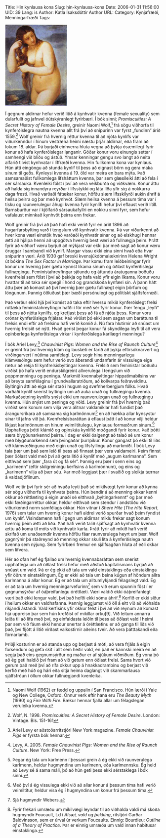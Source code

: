 Title: Hin kynlausa kona
Slug: hin-kynlausa-kona
Date: 2006-01-31 11:56:00
UID: 39
Lang: is
Author: Katla Ísaksdóttir
Author URL: 
Category: Kynjafræði, Menningarfræði
Tags: 

![Venus](73.jpg)

Í gegnum aldirnar hefur verið litið á kynhvatir kvenna (female sexuality) sem dularfullt og jafnvel óútskýranlegt fyrirbæri. Í bók sinni; _Promiscuities: A Secret History of Female Desire_, greinir Naomi Wolf,[^1] frá sögu viðhorfa til kynferðislegra nautna kvenna allt frá því að snípurinn var fyrst „fundinn“ árið 1559.[^2] Wolf greinir frá hvernig réttur kvenna til að njóta kynlífs var viðurkenndur í hinum vestræna heimi næstu þrjár aldirnar, eða fram að lokum 18. aldar. Þá byrjaði einhverra hluta vegna að þykja ósæmilegt fyrir konur að hafa kynferðislegar langanir. Góðar konur voru einungis settar í samhengi við blíðu og ástúð. Ýmsar kenningar gengu svo langt að neita alfarið tilvist kynhvatar í líffræði kvenna. Hin fullkomna kona var kynlaus. Hún átti eingöngu að stunda kynlíf til þess að eignast börn og gera maka sínum til geðs. Kynleysi kvenna á 19. öld var meira en bara mýta. Það samsamaðist fullkomlega lífsháttum kvenna, þar sem glæsileiki átti að fela í sér sársauka. Kvenleiki fólst í því að vera veikburða og viðkvæm. Konur áttu að halda sig innandyra reyrðar í lífsstykki og láta líða yfir sig á nokkurra daga fresti. Hvað varðaði fátækar konur, höfðu slæm lífsskilyrði aukin áhrif á heilsu þeirra og þar með kynhvöt. Slæm heilsa kvenna á þessum tíma var í tísku og raunverulegur áhugi kvenna fyrir kynlífi hefur því eflaust verið lítill. Barnsburður var í kjölfarið sársaukafyllri en nokkru sinni fyrr, sem hefur vafalaust minnkað kynhvöt þeirra enn frekar. 

Wolf greinir frá því að það hafi ekki verið fyrr en árið 1896 að hugarfarsbylting varð í tengslum við kynhvatir kvenna. Þá var viðurkennt að hver kona væri einstök hvað varðaði kynhvatir sínar og að elskhugi hennar ætti að hjálpa henni að uppgötva hvernig best væri að fullnægja þeim. Þrátt fyrir að viðhorf væru byrjuð að mýkjast var ekki þar með sagt að konur væru öruggar í sambandi við kynlíf. Margar vissu ekki einu sinni hvað eða hvar snípurinn væri. Árið 1930 gaf breski kvensjúkdómalæknirinn Helena Wright út bókina _The Sex Factor in Marriage_. Þar komu fram leiðbeiningar fyrir konur um hvernig þær gætu kynnst líkama sínum og öðlast kynferðislega fullnægingu. Feministahreyfingar sjöundu og áttundu áratuganna boðuðu kvenfrelsi sem fólst í því að þekkja og hafa vald yfir eigin líkama. Konur voru hvattar til að taka sér spegil í hönd og grandskoða kynfæri sín. Á þann hátt áttu þær að komast að því hvernig þær gætu fullnægt eigin þörfum og löngunum. Þannig öðluðust þær bæði persónulegt og pólitískt sjálfsforræði. 

Það verður ekki hjá því komist að taka eftir hversu mikið kynferðislegt frelsi róttæka feministahreyfingin hafði í för með sér fyrir konur. Þær fengu „leyfi“ til þess að njóta kynlífs, og krefjast þess að fá að njóta þess. Konur voru orðnar kynferðislega frjálsar. Það virðist þó ekki sem sagan um baráttuna til frelsis endi eftir að frelsinu hafi verið komið á. Nú fara hlutirnir að snúast um hvernig frelsið sé nýtt. Hvað gerist þegar  konur fá skyndilega leyfi til að vera opinberlega kynferðislega virkar í kynferðislega karllægri menningu? 

Í bók Ariel Levy,[^3] _Chauvinist Pigs: Women and the Rise of Raunch Culture_[^4] er greint frá því hvernig klám og lauslæti er farið að þykja eftirsóknarvert og virðingarvert í nútíma samfélagi. Levy segir hina menningarlegu klámvæðingu sem hefur verið svo áberandi undanfarin ár vissulega eiga rætur að rekja til kynfrelsisbyltingar kvenna. Frelsið sem feministar boðuðu virðist þó hafa verið endurskilgreint allverulega í tengslum við poppmenningu og peninga. Markmið kvennabyltingar hippatímabilsins var að breyta samfélaginu í grundvallaratriðum, að kollvarpa feðraveldinu. Byltingin átti að eiga sér stað í hugum og svefnherbergjum fólks. Hvað varðaði kynlíf snerist byltingin um að auka unað og fullnægingu kvenna. Markaðsetning kynlífs snýst ekki um raunverulegan unað og fullnægingu kvenna. Hún snýst um peninga og völd. Levy greinir frá því hvernig það virðist sem konum sem vilja vera álitnar valdamiklar hafi fundist það árangursríkara að samsama sig karlmönnum[^5]  en að hækka allar kynsystur sínar til jafns við þá. Kvenfrelsisbaráttan á eflaust þátt í að konur vilji heldur líkjast karlmönnum en hinum veimiltítulegu, kynlausu formæðrum sínum.[^6] Upphaflega þótti klámið og opinskáa kynlífið móðgandi fyrir konur. Það þótti særa blygðunarkennd þeirra. Í dag er ekki óalgengt að talað sé um konur með blygðunarkennd sem þvingaðar þurrpíkur. Konur gangast þó ekki til liðs við klámvæðinguna með eigin unað og lífsfyllingu að markmiði. Í bók Levy tala þær um það sem leið til þess að finnast þær vera valdameiri. Þeim finnst þær öðlast vald með því að geta litið á kynlíf með „augum karlmanna“. Sem eitthvað sem þær „fara út og fá sér“. Þannig eru þær í senn eins og „karlmenn“ (eftir skilgreiningu kerfisins á karlmönnum), og eins og „karlmenn“ vilja að þær séu. Þar með leggjast þær í svaðið og sleikja tærnar á valdadjöflinum. 

Wolf veltir því fyrir sér að hvaða leyti það sé mikilvægt fyrir konur að kynna sér sögu viðhorfa til kynhvata þeirra. Hún bendir á að menning okkar kenni okkur að réttlæting á eigin unaði sé eitthvað „byltingarkennt“ og þar með ekki fæðingarréttur okkar, heldur eitthvað sem stendur í andstöðu við viðurkennd norm samfélags okkar. Hún vitnar í _Shere Hite_ (_The Hite Report_, 1976) sem talar um hvernig konur hafi aldrei verið spurðar hvað þeim fyndist um kynlíf. Vísindamenn hafi í gegn um aldirnar miklu frekar sagt konum hvernig þeim ætti að líða. Það hafi verið talið sjálfsagt að kynhvatir kvenna ættu að koma til móts við kynhvatir karla. Þrátt fyrir að mikið hafi verið skrifað um unaðsemdir kvenna höfðu fáar raunverulega heyrt um þær. Wolf gagnrýnir þá staðreynd að menning okkar skuli líta á kynferðislega nautn kvenna sem nýjung. Sem fyrirbæri fremur en sjálfsagðan hluta af eðli okkar sem lífvera.     

Hér að ofan hef ég fjallað um hvernig kvennabaráttan sem snerist upphaflega um að öðlast frelsi hefur með aðstoð kapítalismans byrjað að snúast um vald. Þá er ég ekki að tala um vald einstaklings eða einstaklinga yfir öðrum einstaklingum. Ég er ekki að tala um beina kúgun af höndum allra karlmanna á allar konur. Ég er að tala um alltumlykjandi félagslegt vald. Ég er að tala um hvernig menningarvefurinn[^7] sem við erum spunnin föst í er gegnumsýrður af óáþreifanlegu óréttlæti. Væri valdið ekki óáþreifanlegt væri það ekki lengur vald, því það hefði ekki sömu áhrif.[^8] Kerfið er ekki síður í heilum okkar en valdhafanna. Þannig leggjumst við öll á eitt við að viðhalda ríkjandi ástandi. Vald kerfisins yfir okkur felst í því að við reynum að komast hjá uppreisn þar sem hún krefðist of mikillar orku[9]. Við leitum annarra leiða til að lifa með því, og einfaldasta leiðin til þess að öðlast vald í heimi þar sem við fáum ekki hendur snertar á óréttlætinu er að ganga til liðs við það, því fljótt á litið virðast valkostirnir aðeins tveir. Að vera þátttakandi eða fórnarlamb. 

Þriðji kosturinn er að standa upp og berjast á móti, að vera frjáls á eigin forsendum og gefa skít í allt sem heitir vald, en það er kannski meira en að segja það eins gegnumsýrður og maður er af sjúkum viðmiðum. Ég vona þó að ég geti haldið því fram að við getum enn öðlast frelsi. Sama hvort við gerum það með því að rífa okkur upp á hnakkadrambinu og berjast við kerfið með húð og hári eða sitja heima daglangt við skammarlausa sjálfsfróun í öllum okkar fullnægjandi kvenleika.

[^1]: Naomi Wolf (1962) er fædd og uppalin í San Francisco. Hún lærði í Yale og New College, Oxford. Önnur verk eftir hana eru _The Beauty Myth_ (1990) og _Fire With Fire_. Bækur hennar fjalla allar um félagslegan veruleika kvenna. 

[^2]: Wolf, N. 1998. _Promiscuities: A Secret History of Female Desire_. London: Vintage. Bls. 151-161

[^3]: Ariel Levy er aðstoðarritstjóri  New York magazine. _Female Chauvinist Pigs_ er fyrsta bók hennar. 

[^4]: Levy, A. 2005. _Female Chauvinist Pigs: Women and the Rise of Raunch Culture_. New York: Free Press.

[^5]: Þegar ég tala um karlmenn í þessari grein á ég ekki við raunverulega karlmenn, heldur hugmyndina um  karlmenn, eða karlmennsku. Ég held að Levy sé á sama máli, þó að hún geti þess ekki sérstaklega í bók sinni. 

[^6]: Með því á ég vissulega ekki við að allar konur á þessum tíma hafi verið veimiltítur, heldur vísa ég í hugmyndina um konur frá þessum tíma. 

[^7]: Sjá hugmyndir Webers.

[^8]: Fyrir frekari umræðu um mikilvægi leyndar til að viðhalda valdi má skoða hugmyndir Foucault, t.d í _Alsæi, vald og þekking_, ritstjóri Garðar Baldvinsson, sem er úrval úr verkum Foucaults. Einnig: Bourdieu: _Outline of a Theory of Practice_. Þar er einnig umræða um vald innan habitusar einstaklinga.

[^9]: Sjá Ostrow, J.M. 2000. _Culture as a Fundamental Dimension of Experience: A Discussion of Pierre Bourdieu’s Theory of Human Habitus_.

[^10]: Hugmyndin að greininni kviknaði í kjölfar umræðu (m.a í Fréttablaðinu) eftir viðtal í Sirkus, þann 28.október 2005 við Brynju Björk.

